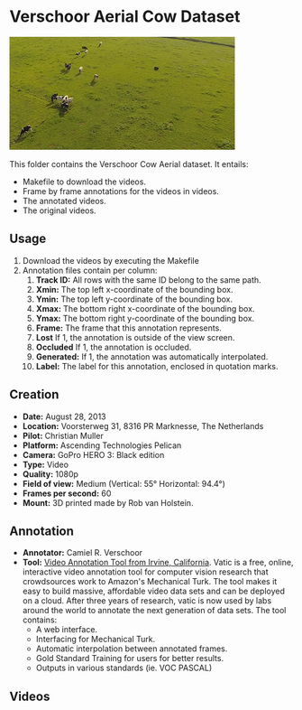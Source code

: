 Verschoor Aerial Cow Dataset
============================


![Verschoor Aerial Cow Dataset](dataset.png "Verschoor Aerial Cow Dataset")

This folder contains the Verschoor Cow Aerial dataset. It entails:
- Makefile to download the videos.
- Frame by frame annotations for the videos in videos.
- The annotated videos.
- The original videos.


Usage
-----


1. Download the videos by executing the Makefile
2. Annotation files contain per column:
    1.  **Track ID:** All rows with the same ID belong to the same path.
    2.  **Xmin:** The top left x-coordinate of the bounding box.
    3.  **Ymin:** The top left y-coordinate of the bounding box.
    4.  **Xmax:** The bottom right x-coordinate of the bounding box.
    5.  **Ymax:** The bottom right y-coordinate of the bounding box.
    6.  **Frame:** The frame that this annotation represents.
    7.  **Lost** If 1, the annotation is outside of the view screen.
    8.  **Occluded** If 1, the annotation is occluded.
    9.  **Generated:** If 1, the annotation was automatically interpolated.
    10. **Label:** The label for this annotation, enclosed in quotation marks.


Creation
--------


- **Date:** August 28, 2013
- **Location:** Voorsterweg 31, 8316 PR Marknesse, The Netherlands
- **Pilot:** Christian Muller
- **Platform:** Ascending Technologies Pelican
- **Camera:** GoPro HERO 3: Black edition
- **Type:** Video
- **Quality:** 1080p
- **Field of view:** Medium (Vertical: 55° Horizontal: 94.4°)
- **Frames per second:** 60
- **Mount:** 3D printed made by Rob van Holstein.


Annotation
----------


- **Annotator:** Camiel R. Verschoor
- **Tool:** [Video Annotation Tool from Irvine, California](http://web.mit.edu/vondrick/vatic/). Vatic is a free, online, interactive video annotation tool for computer vision research that crowdsources work to Amazon's Mechanical Turk. The tool makes it easy to build massive, affordable video data sets and can be deployed on a cloud. After three years of research, vatic is now used by labs around the world to annotate the next generation of data sets. The tool contains:
    - A web interface.
    - Interfacing for Mechanical Turk.
    - Automatic interpolation between annotated frames.
    - Gold Standard Training for users for better results.
    - Outputs in various standards (ie. VOC PASCAL)


Videos
------

